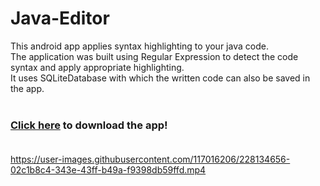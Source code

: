 # Java-Editor
This android app applies syntax highlighting to your java code.</br>
The application was built using Regular Expression to detect the code syntax and apply appropriate highlighting.</br>
It uses SQLiteDatabase with which the written code can also be saved in the app.</br></br>

### [Click here](https://drive.google.com/file/d/1L6eatJeqvtljjg9lvrkn1Vk9SCUViMyw/view?usp=sharing) to download the app!</br></br>

https://user-images.githubusercontent.com/117016206/228134656-02c1b8c4-343e-43ff-b49a-f9398db59ffd.mp4

